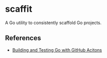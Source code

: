 # scaffit
A Go utility to consistently scaffold Go projects.

## References

- [Building and Testing Go with GitHub Acitons](https://docs.github.com/en/actions/automating-builds-and-tests/building-and-testing-go)